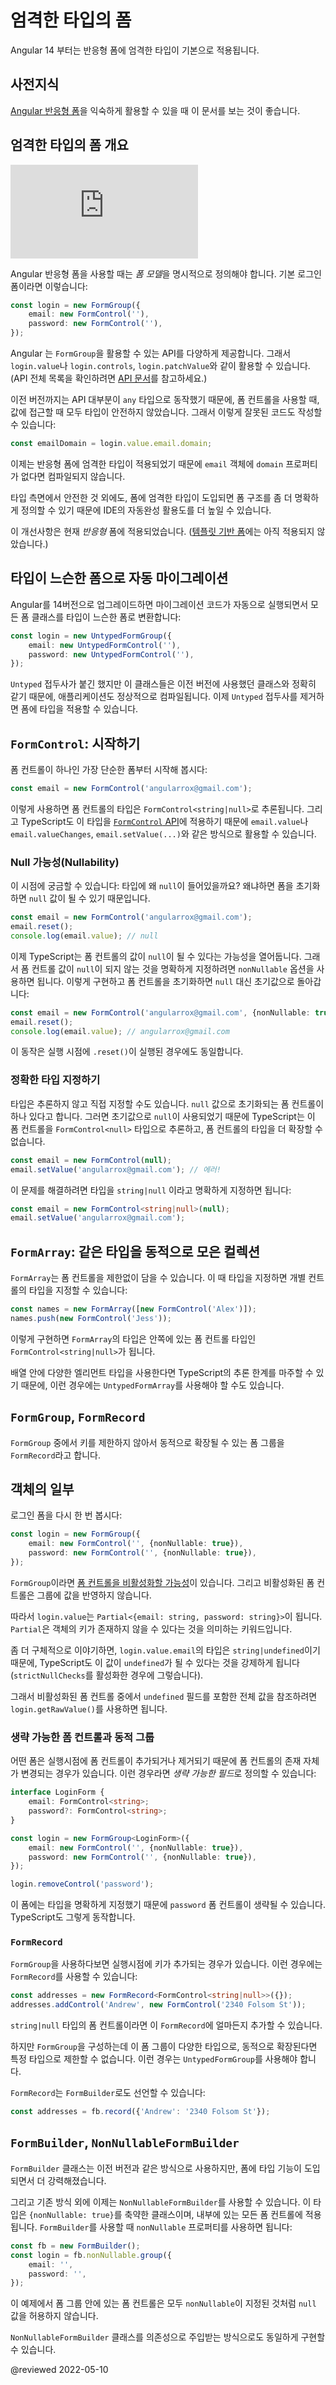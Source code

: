 <!--
# Typed Forms
-->
# 엄격한 타입의 폼

<!--
As of Angular 14, reactive forms are strictly typed by default.
-->
Angular 14 부터는 반응형 폼에 엄격한 타입이 기본으로 적용됩니다.


<a id="prerequisites"></a>

<!--
## Prerequisites
-->
## 사전지식

<!--
As background for this guide, you should already be familiar with [Angular Reactive Forms](guide/reactive-forms "Reactive Forms").
-->
[Angular 반응형 폼](guide/reactive-forms "Reactive Forms")을 익숙하게 활용할 수 있을 때 이 문서를 보는 것이 좋습니다.


<a id="intro"></a>

<!--
## Overview of Typed Forms
-->
## 엄격한 타입의 폼 개요

<!--
<div class="video-container">

<iframe src="https://www.youtube.com/embed/L-odCf4MfJc" title="Angular Typed Forms" frameborder="0" allow="accelerometer; clipboard-write; encrypted-media; gyroscope; picture-in-picture" allowfullscreen></iframe>

</div>

With Angular reactive forms, you explicitly specify a *form model*. As a simple example, consider this basic user login form:

```ts
const login = new FormGroup({
    email: new FormControl(''),
    password: new FormControl(''),
});
```

Angular provides many APIs for interacting with this `FormGroup`. For example, you may call `login.value`, `login.controls`, `login.patchValue`, etc. (For a full API reference, see the [API documentation](api/forms/FormGroup).)

In previous Angular versions, most of these APIs included `any` somewhere in their types, and interacting with the structure of the controls, or the values themselves, was not type-safe. For example: you could write the following invalid code:

```ts
const emailDomain = login.value.email.domain;
```

With strictly typed reactive forms, the above code does not compile, because there is no `domain` property on `email`.

In addition to the added safety, the types enable a variety of other improvements, such as better autocomplete in IDEs, and an explicit way to specify form structure.

These improvements currently apply only to *reactive* forms (not [*template-driven* forms](guide/forms "Forms Guide")).
-->
<div class="video-container">

<iframe src="https://www.youtube.com/embed/L-odCf4MfJc" title="Angular Typed Forms" frameborder="0" allow="accelerometer; clipboard-write; encrypted-media; gyroscope; picture-in-picture" allowfullscreen></iframe>

</div>

Angular 반응형 폼을 사용할 때는 *폼 모델*을 명시적으로 정의해야 합니다.
기본 로그인 폼이라면 이렇습니다:

```ts
const login = new FormGroup({
    email: new FormControl(''),
    password: new FormControl(''),
});
```

Angular 는 `FormGroup`을 활용할 수 있는 API를 다양하게 제공합니다.
그래서 `login.value`나 `login.controls`, `login.patchValue`와 같이 활용할 수 있습니다.
(API 전체 목록을 확인하려면 [API 문서](api/forms/FormGroup)를 참고하세요.)

이전 버전까지는 API 대부분이 `any` 타입으로 동작했기 때문에, 폼 컨트롤을 사용할 때, 값에 접근할 때 모두 타입이 안전하지 않았습니다.
그래서 이렇게 잘못된 코드도 작성할 수 있습니다:

```ts
const emailDomain = login.value.email.domain;
```

이제는 반응형 폼에 엄격한 타입이 적용되었기 때문에 `email` 객체에 `domain` 프로퍼티가 없다면 컴파일되지 않습니다.

타입 측면에서 안전한 것 외에도, 폼에 엄격한 타입이 도입되면 폼 구조를 좀 더 명확하게 정의할 수 있기 때문에 IDE의 자동완성 활용도를 더 높일 수 있습니다.

이 개선사항은 현재 *반응형* 폼에 적용되었습니다.
([템플릿 기반 폼](guide/forms "Forms Guide")에는 아직 적용되지 않았습니다.)



<a id="automated-migration"></a>

<!--
## Automated Untyped Forms Migration
-->
## 타입이 느슨한 폼으로 자동 마이그레이션

<!--
When upgrading to Angular 14, an included migration will automatically replace all the forms classes in your code with corresponding untyped versions. For example, the snippet from above would become:

```ts
const login = new UntypedFormGroup({
    email: new UntypedFormControl(''),
    password: new UntypedFormControl(''),
});
```

Each `Untyped` symbol has exactly the same semantics as in previous Angular versions, so your application should continue to compile as before. By removing the `Untyped` prefixes, you can incrementally enable the types.
-->
Angular를 14버전으로 업그레이드하면 마이그레이션 코드가 자동으로 실행되면서 모든 폼 클래스를 타입이 느슨한 폼로 변환합니다:

```ts
const login = new UntypedFormGroup({
    email: new UntypedFormControl(''),
    password: new UntypedFormControl(''),
});
```

`Untyped` 접두사가 붙긴 했지만 이 클래스들은 이전 버전에 사용했던 클래스와 정확히 같기 때문에, 애플리케이션도 정상적으로 컴파일됩니다.
이제 `Untyped` 접두사를 제거하면 폼에 타입을 적용할 수 있습니다.


<a id="form-control-inference"></a>

<!--
## `FormControl`: Getting Started
-->
## `FormControl`: 시작하기

<!--
The simplest possible form consists of a single control:

```ts
const email = new FormControl('angularrox@gmail.com');
```

This control will be automatically inferred to have the type `FormControl<string|null>`. TypeScript will automatically enforce this type throughout the [`FormControl` API](api/forms/FormControl), such as `email.value`, `email.valueChanges`, `email.setValue(...)`, etc.
-->
폼 컨트롤이 하나인 가장 단순한 폼부터 시작해 봅시다:

```ts
const email = new FormControl('angularrox@gmail.com');
```

이렇게 사용하면 폼 컨트롤의 타입은 `FormControl<string|null>`로 추론됩니다.
그리고 TypeScript도 이 타입을 [`FormControl` API](api/forms/FormControl)에 적용하기 때문에 `email.value`나 `email.valueChanges`, `email.setValue(...)`와 같은 방식으로 활용할 수 있습니다.



<!--
### Nullability 
-->
### Null 가능성(Nullability)

<!--
You might wonder: why does the type of this control include `null`?  This is because the control can become `null` at any time, by calling reset:

```ts
const email = new FormControl('angularrox@gmail.com');
email.reset();
console.log(email.value); // null
```

TypeScript will enforce that you always handle the possibility that the control has become `null`. If you want to make this control non-nullable, you may use the `nonNullable` option. This will cause the control to reset to its initial value, instead of `null`:

```ts
const email = new FormControl('angularrox@gmail.com', {nonNullable: true});
email.reset();
console.log(email.value); // angularrox@gmail.com
```

To reiterate, this option affects the runtime behavior of your form when `.reset()` is called, and should be flipped with care.
-->
이 시점에 궁금할 수 있습니다: 타입에 왜 `null`이 들어있을까요?
왜냐하면 폼을 초기화하면 `null` 값이 될 수 있기 때문입니다.

```ts
const email = new FormControl('angularrox@gmail.com');
email.reset();
console.log(email.value); // null
```

이제 TypeScript는 폼 컨트롤의 값이 `null`이 될 수 있다는 가능성을 열어둡니다.
그래서 폼 컨트롤 값이 `null`이 되지 않는 것을 명확하게 지정하려면 `nonNullable` 옵션을 사용하면 됩니다.
이렇게 구현하고 폼 컨트롤을 초기화하면 `null` 대신 초기값으로 돌아갑니다:

```ts
const email = new FormControl('angularrox@gmail.com', {nonNullable: true});
email.reset();
console.log(email.value); // angularrox@gmail.com
```

이 동작은 실행 시점에 `.reset()`이 실행된 경우에도 동일합니다.


<!--
### Specifying an Explicit Type
-->
### 정확한 타입 지정하기

<!--
It is possible to specify the type, instead of relying on inference. Consider a control that is initialized to `null`. Because the initial value is `null`, TypeScript will infer `FormControl<null>`, which is narrower than we want.

```ts
const email = new FormControl(null);
email.setValue('angularrox@gmail.com'); // Error!
```

To prevent this, we explicitly specify the type as `string|null`:

```ts
const email = new FormControl<string|null>(null);
email.setValue('angularrox@gmail.com');
```
-->
타입은 추론하지 않고 직접 지정할 수도 있습니다.
`null` 값으로 초기화되는 폼 컨트롤이 하나 있다고 합니다.
그러면 초기값으로 `null`이 사용되었기 때문에 TypeScript는 이 폼 컨트롤을 `FormControl<null>` 타입으로 추론하고, 폼 컨트롤의 타입을 더 확장할 수 없습니다.

```ts
const email = new FormControl(null);
email.setValue('angularrox@gmail.com'); // 에러!
```

이 문제를 해결하려면 타입을 `string|null` 이라고 명확하게 지정하면 됩니다:

```ts
const email = new FormControl<string|null>(null);
email.setValue('angularrox@gmail.com');
```


<a id="form-array"></a>

<!--
## `FormArray`: Dynamic, Homogenous Collections
-->
## `FormArray`: 같은 타입을 동적으로 모은 컬렉션

<!--
A `FormArray` contains an open-ended list of controls. The type parameter corresponds to the type of each inner control:

```ts
const names = new FormArray([new FormControl('Alex')]);
names.push(new FormControl('Jess'));
```

This `FormArray` will have the inner controls type `FormControl<string|null>`.

If you want to have multiple different element types inside the array, you must use `UntypedFormArray`, because TypeScript cannot infer which element type will occur at which position.
-->
`FormArray`는 폼 컨트롤을 제한없이 담을 수 있습니다.
이 때 타입을 지정하면 개별 컨트롤의 타입을 지정할 수 있습니다:

```ts
const names = new FormArray([new FormControl('Alex')]);
names.push(new FormControl('Jess'));
```

이렇게 구현하면 `FormArray`의 타입은 안쪽에 있는 폼 컨트롤 타입인 `FormControl<string|null>`가 됩니다.

배열 안에 다양한 엘리먼트 타입을 사용한다면 TypeScript의 추론 한계를 마주할 수 있기 때문에, 이런 경우에는 `UntypedFormArray`를 사용해야 할 수도 있습니다.


<a id="form-group-record"></a>

<!--
## `FormGroup` and `FormRecord`
-->
## `FormGroup`, `FormRecord`

<!--
Angular provides the `FormGroup` type for forms with an enumerated set of keys, and a type called `FormRecord`, for open-ended or dynamic groups.
-->
`FormGroup` 중에서 키를 제한하지 않아서 동적으로 확장될 수 있는 폼 그룹을 `FormRecord`라고 합니다.


<!--
### Partial Values
-->
## 객체의 일부

<!--
Consider again a login form:

```ts
const login = new FormGroup({
    email: new FormControl('', {nonNullable: true}),
    password: new FormControl('', {nonNullable: true}),
});
```

On any `FormGroup`, it is [possible to disable controls](api/forms/FormGroup). Any disabled control will not appear in the group's value.

As a consequence, the type of `login.value` is `Partial<{email: string, password: string}>`. The `Partial` in this type means that each member might be undefined.

More specifically, the type of `login.value.email` is `string|undefined`, and TypeScript will enforce that you handle the possibly `undefined` value (if you have `strictNullChecks` enabled).

If you want to access the value *including* disabled controls, and thus bypass possible `undefined` fields, you can use `login.getRawValue()`.
-->
로그인 폼을 다시 한 번 봅시다:

```ts
const login = new FormGroup({
    email: new FormControl('', {nonNullable: true}),
    password: new FormControl('', {nonNullable: true}),
});
```

`FormGroup`이라면 [폼 컨트롤을 비활성화할 가능성](api/forms/FormGroup)이 있습니다.
그리고 비활성화된 폼 컨트롤은 그룹에 값을 반영하지 않습니다.

따라서 `login.value`는 `Partial<{email: string, password: string}>`이 됩니다.
`Partial`은 객체의 키가 존재하지 않을 수 있다는 것을 의미하는 키워드입니다.

좀 더 구체적으로 이야기하면, `login.value.email`의 타입은 `string|undefined`이기 때문에, TypeScript도 이 값이 `undefined`가 될 수 있다는 것을 강제하게 됩니다(`strictNullChecks`를 활성화한 경우에 그렇습니다).

그래서 비활성화된 폼 컨트롤 중에서 `undefined` 필드를 포함한 전체 값을 참조하려면 `login.getRawValue()`를 사용하면 됩니다.


<!--
### Optional Controls and Dynamic Groups
-->
### 생략 가능한 폼 컨트롤과 동적 그룹

<!--
Some forms have controls that may or may not be present, which can be added and removed at runtime. You can represent these controls using *optional fields*:

```ts
interface LoginForm {
    email: FormControl<string>;
    password?: FormControl<string>;
}

const login = new FormGroup<LoginForm>({
    email: new FormControl('', {nonNullable: true}),
    password: new FormControl('', {nonNullable: true}),
});

login.removeControl('password');
```

In this form, we explicitly specify the type, which allows us to make the `password` control optional. TypeScript will enforce that only optional controls can be added or removed.
-->
어떤 폼은 실행시점에 폼 컨트롤이 추가되거나 제거되기 때문에 폼 컨트롤의 존재 자체가 변경되는 경우가 있습니다.
이런 경우라면 *생략 가능한 필드*로 정의할 수 있습니다:

```ts
interface LoginForm {
    email: FormControl<string>;
    password?: FormControl<string>;
}

const login = new FormGroup<LoginForm>({
    email: new FormControl('', {nonNullable: true}),
    password: new FormControl('', {nonNullable: true}),
});

login.removeControl('password');
```

이 폼에는 타입을 명확하게 지정했기 때문에 `password` 폼 컨트롤이 생략될 수 있습니다.
TypeScript도 그렇게 동작합니다.


### `FormRecord`

<!--
Some `FormGroup` usages do not fit the above pattern because the keys are not known ahead of time. The `FormRecord` class is designed for that case:

```ts
const addresses = new FormRecord<FormControl<string|null>>({});
addresses.addControl('Andrew', new FormControl('2340 Folsom St'));
```

Any control of type `string|null` can be added to this `FormRecord`.

If you need a `FormGroup` that is both dynamic (open-ended) and heterogeneous (the controls are different types), no improved type safety is possible, and you should use `UntypedFormGroup`.

A `FormRecord` can also be built with the `FormBuilder`:

```ts
const addresses = fb.record({'Andrew': '2340 Folsom St'});
```
-->
`FormGroup`을 사용하다보면 실행시점에 키가 추가되는 경우가 있습니다.
이런 경우에는 `FormRecord`를 사용할 수 있습니다:

```ts
const addresses = new FormRecord<FormControl<string|null>>({});
addresses.addControl('Andrew', new FormControl('2340 Folsom St'));
```

`string|null` 타입의 폼 컨트롤이라면 이 `FormRecord`에 얼마든지 추가할 수 있습니다.

하지만 `FormGroup`을 구성하는데 이 폼 그룹이 다양한 타입으로, 동적으로 확장된다면 특정 타입으로 제한할 수 없습니다.
이런 경우는 `UntypedFormGroup`를 사용해야 합니다.

`FormRecord`는 `FormBuilder`로도 선언할 수 있습니다:

```ts
const addresses = fb.record({'Andrew': '2340 Folsom St'});
```


<!--
## `FormBuilder` and `NonNullableFormBuilder`
-->
## `FormBuilder`, `NonNullableFormBuilder`

<!--
The `FormBuilder` class has been upgraded to support the new types as well, in the same manner as the above examples.

Additionally, an additional builder is available: `NonNullableFormBuilder`. This type is shorthand for specifying `{nonNullable: true}` on every control, and can eliminate significant boilerplate from large non-nullable forms. You can access it using the `nonNullable` property on a `FormBuilder`:

```ts
const fb = new FormBuilder();
const login = fb.nonNullable.group({
    email: '',
    password: '',
});
```

On the above example, both inner controls will be non-nullable (i.e. `nonNullable` will be set).

You can also inject it using the name `NonNullableFormBuilder`.
-->
`FormBuilder` 클래스는 이전 버전과 같은 방식으로 사용하지만, 폼에 타입 기능이 도입되면서 더 강력해졌습니다.

그리고 기존 방식 외에 이제는 `NonNullableFormBuilder`를 사용할 수 있습니다.
이 타입은 `{nonNullable: true}`를 축약한 클래스이며, 내부에 있는 모든 폼 컨트롤에 적용됩니다.
`FormBuilder`를 사용할 때 `nonNullable` 프로퍼티를 사용하면 됩니다:

```ts
const fb = new FormBuilder();
const login = fb.nonNullable.group({
    email: '',
    password: '',
});
```

이 예제에서 폼 그룹 안에 있는 폼 컨트롤은 모두 `nonNullable`이 지정된 것처럼 `null` 값을 허용하지 않습니다.

`NonNullableFormBuilder` 클래스를 의존성으로 주입받는 방식으로도 동일하게 구현할 수 있습니다.


<!-- links -->

<!-- external links -->

[NinjaSquadTypedFormsBlog]: https://blog.ninja-squad.com/2022/04/21/strictly-typed-forms-angular/ "NinjaSquad | Strictly typed forms in Angular"

<!-- end links -->

@reviewed 2022-05-10
